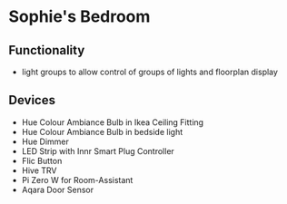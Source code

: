 # Sophie's Bedroom 

## Functionality
* light groups to allow control of groups of lights and floorplan display

## Devices
* Hue Colour Ambiance Bulb in Ikea Ceiling Fitting
* Hue Colour Ambiance Bulb in bedside light
* Hue Dimmer
* LED Strip with Innr Smart Plug Controller
* Flic Button
* Hive TRV
* Pi Zero W for Room-Assistant
* Aqara Door Sensor
